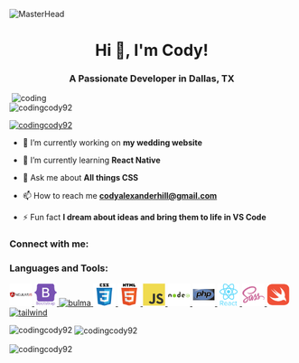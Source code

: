 
![MasterHead](https://thumbs.gfycat.com/BetterHandmadeGull-size_restricted.gif)
<h1 align="center">Hi 👋, I'm Cody!</h1>
<h3 align="center">A Passionate Developer in Dallas, TX</h3>
<img align = "right" alt="coding" width="500" src="https://media0.giphy.com/media/qgQUggAC3Pfv687qPC/giphy.gif?cid=ecf05e47djyv6okcctoouij543umf1lf57qiw5svslkhl2i4&rid=giphy.gif&ct=g">

<p align="left"> <img src="https://komarev.com/ghpvc/?username=codingcody92&label=Profile%20views&color=0e75b6&style=flat" alt="codingcody92" /> </p>

<p align="left"> <a href="https://github.com/ryo-ma/github-profile-trophy"><img src="https://github-profile-trophy.vercel.app/?username=codingcody92" alt="codingcody92" /></a> </p>

- 🔭 I’m currently working on **my wedding website**

- 🌱 I’m currently learning **React Native**

- 💬 Ask me about **All things CSS**

- 📫 How to reach me **codyalexanderhill@gmail.com**

- ⚡ Fun fact **I dream about ideas and bring them to life in VS Code**

<h3 align="left">Connect with me:</h3>
<p align="left">
</p>

<h3 align="left">Languages and Tools:</h3>
<p align="left"> <a href="https://angular.io" target="_blank" rel="noreferrer"> <img src="https://raw.githubusercontent.com/devicons/devicon/master/icons/angularjs/angularjs-original-wordmark.svg" alt="angularjs" width="40" height="40"/> </a> <a href="https://getbootstrap.com" target="_blank" rel="noreferrer"> <img src="https://raw.githubusercontent.com/devicons/devicon/master/icons/bootstrap/bootstrap-plain-wordmark.svg" alt="bootstrap" width="40" height="40"/> </a> <a href="https://bulma.io/" target="_blank" rel="noreferrer"> <img src="https://raw.githubusercontent.com/gilbarbara/logos/804dc257b59e144eaca5bc6ffd16949752c6f789/logos/bulma.svg" alt="bulma" width="40" height="40"/> </a> <a href="https://www.w3schools.com/css/" target="_blank" rel="noreferrer"> <img src="https://raw.githubusercontent.com/devicons/devicon/master/icons/css3/css3-original-wordmark.svg" alt="css3" width="40" height="40"/> </a> <a href="https://www.w3.org/html/" target="_blank" rel="noreferrer"> <img src="https://raw.githubusercontent.com/devicons/devicon/master/icons/html5/html5-original-wordmark.svg" alt="html5" width="40" height="40"/> </a> <a href="https://developer.mozilla.org/en-US/docs/Web/JavaScript" target="_blank" rel="noreferrer"> <img src="https://raw.githubusercontent.com/devicons/devicon/master/icons/javascript/javascript-original.svg" alt="javascript" width="40" height="40"/> </a> <a href="https://nodejs.org" target="_blank" rel="noreferrer"> <img src="https://raw.githubusercontent.com/devicons/devicon/master/icons/nodejs/nodejs-original-wordmark.svg" alt="nodejs" width="40" height="40"/> </a> <a href="https://www.php.net" target="_blank" rel="noreferrer"> <img src="https://raw.githubusercontent.com/devicons/devicon/master/icons/php/php-original.svg" alt="php" width="40" height="40"/> </a> <a href="https://reactjs.org/" target="_blank" rel="noreferrer"> <img src="https://raw.githubusercontent.com/devicons/devicon/master/icons/react/react-original-wordmark.svg" alt="react" width="40" height="40"/> </a> <a href="https://sass-lang.com" target="_blank" rel="noreferrer"> <img src="https://raw.githubusercontent.com/devicons/devicon/master/icons/sass/sass-original.svg" alt="sass" width="40" height="40"/> </a> <a href="https://developer.apple.com/swift/" target="_blank" rel="noreferrer"> <img src="https://raw.githubusercontent.com/devicons/devicon/master/icons/swift/swift-original.svg" alt="swift" width="40" height="40"/> </a> <a href="https://tailwindcss.com/" target="_blank" rel="noreferrer"> <img src="https://www.vectorlogo.zone/logos/tailwindcss/tailwindcss-icon.svg" alt="tailwind" width="40" height="40"/> </a> </p>

<p><img align="left" src="https://github-readme-stats.vercel.app/api/top-langs?username=codingcody92&show_icons=true&locale=en&layout=compact" alt="codingcody92" /></p>

<p>&nbsp;<img align="center" src="https://github-readme-stats.vercel.app/api?username=codingcody92&show_icons=true&locale=en" alt="codingcody92" /></p>

<p><img align="center" src="https://github-readme-streak-stats.herokuapp.com/?user=codingcody92&" alt="codingcody92" /></p>
